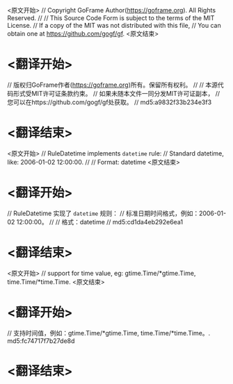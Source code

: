 
<原文开始>
// Copyright GoFrame Author(https://goframe.org). All Rights Reserved.
//
// This Source Code Form is subject to the terms of the MIT License.
// If a copy of the MIT was not distributed with this file,
// You can obtain one at https://github.com/gogf/gf.
<原文结束>

# <翻译开始>
// 版权归GoFrame作者(https://goframe.org)所有。保留所有权利。
//
// 本源代码形式受MIT许可证条款约束。
// 如果未随本文件一同分发MIT许可证副本，
// 您可以在https://github.com/gogf/gf处获取。
// md5:a9832f33b234e3f3
# <翻译结束>


<原文开始>
// RuleDatetime implements `datetime` rule:
// Standard datetime, like: 2006-01-02 12:00:00.
//
// Format: datetime
<原文结束>

# <翻译开始>
// RuleDatetime 实现了 `datetime` 规则：
// 标准日期时间格式，例如：2006-01-02 12:00:00。
//
// 格式：datetime
// md5:cd1da4eb292e6ea1
# <翻译结束>


<原文开始>
// support for time value, eg: gtime.Time/*gtime.Time, time.Time/*time.Time.
<原文结束>

# <翻译开始>
// 支持时间值，例如：gtime.Time/*gtime.Time, time.Time/*time.Time。. md5:fc74717f7b27de8d
# <翻译结束>

